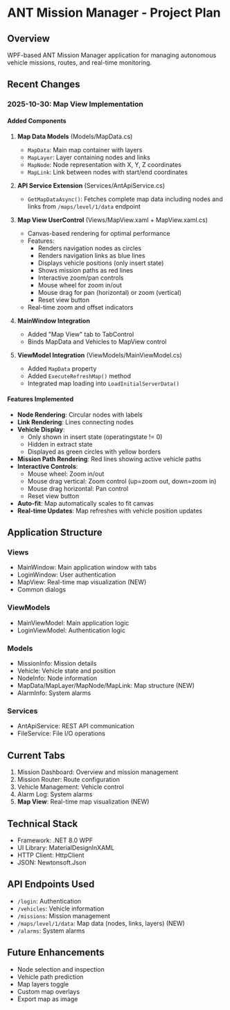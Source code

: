 # ANT Mission Manager - Project Plan

## Overview
WPF-based ANT Mission Manager application for managing autonomous vehicle missions, routes, and real-time monitoring.

## Recent Changes

### 2025-10-30: Map View Implementation

#### Added Components
1. **Map Data Models** (Models/MapData.cs)
   - `MapData`: Main map container with layers
   - `MapLayer`: Layer containing nodes and links
   - `MapNode`: Node representation with X, Y, Z coordinates
   - `MapLink`: Link between nodes with start/end coordinates

2. **API Service Extension** (Services/AntApiService.cs)
   - `GetMapDataAsync()`: Fetches complete map data including nodes and links from `/maps/level/1/data` endpoint

3. **Map View UserControl** (Views/MapView.xaml + MapView.xaml.cs)
   - Canvas-based rendering for optimal performance
   - Features:
     - Renders navigation nodes as circles
     - Renders navigation links as blue lines
     - Displays vehicle positions (only insert state)
     - Shows mission paths as red lines
     - Interactive zoom/pan controls
     - Mouse wheel for zoom in/out
     - Mouse drag for pan (horizontal) or zoom (vertical)
     - Reset view button
   - Real-time zoom and offset indicators

4. **MainWindow Integration**
   - Added "Map View" tab to TabControl
   - Binds MapData and Vehicles to MapView control

5. **ViewModel Integration** (ViewModels/MainViewModel.cs)
   - Added `MapData` property
   - Added `ExecuteRefreshMap()` method
   - Integrated map loading into `LoadInitialServerData()`

#### Features Implemented
- **Node Rendering**: Circular nodes with labels
- **Link Rendering**: Lines connecting nodes
- **Vehicle Display**:
  - Only shown in insert state (operatingstate != 0)
  - Hidden in extract state
  - Displayed as green circles with yellow borders
- **Mission Path Rendering**: Red lines showing active vehicle paths
- **Interactive Controls**:
  - Mouse wheel: Zoom in/out
  - Mouse drag vertical: Zoom control (up=zoom out, down=zoom in)
  - Mouse drag horizontal: Pan control
  - Reset view button
- **Auto-fit**: Map automatically scales to fit canvas
- **Real-time Updates**: Map refreshes with vehicle position updates

## Application Structure

### Views
- MainWindow: Main application window with tabs
- LoginWindow: User authentication
- MapView: Real-time map visualization (NEW)
- Common dialogs

### ViewModels
- MainViewModel: Main application logic
- LoginViewModel: Authentication logic

### Models
- MissionInfo: Mission details
- Vehicle: Vehicle state and position
- NodeInfo: Node information
- MapData/MapLayer/MapNode/MapLink: Map structure (NEW)
- AlarmInfo: System alarms

### Services
- AntApiService: REST API communication
- FileService: File I/O operations

## Current Tabs
1. Mission Dashboard: Overview and mission management
2. Mission Router: Route configuration
3. Vehicle Management: Vehicle control
4. Alarm Log: System alarms
5. **Map View**: Real-time map visualization (NEW)

## Technical Stack
- Framework: .NET 8.0 WPF
- UI Library: MaterialDesignInXAML
- HTTP Client: HttpClient
- JSON: Newtonsoft.Json

## API Endpoints Used
- `/login`: Authentication
- `/vehicles`: Vehicle information
- `/missions`: Mission management
- `/maps/level/1/data`: Map data (nodes, links, layers) (NEW)
- `/alarms`: System alarms

## Future Enhancements
- Node selection and inspection
- Vehicle path prediction
- Map layers toggle
- Custom map overlays
- Export map as image

